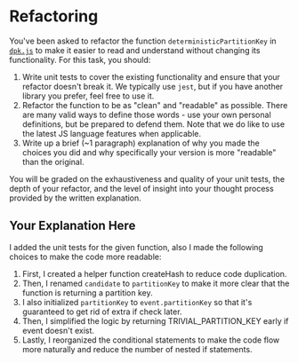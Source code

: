 # Refactoring

You've been asked to refactor the function `deterministicPartitionKey` in [`dpk.js`](dpk.js) to make it easier to read and understand without changing its functionality. For this task, you should:

1. Write unit tests to cover the existing functionality and ensure that your refactor doesn't break it. We typically use `jest`, but if you have another library you prefer, feel free to use it.
2. Refactor the function to be as "clean" and "readable" as possible. There are many valid ways to define those words - use your own personal definitions, but be prepared to defend them. Note that we do like to use the latest JS language features when applicable.
3. Write up a brief (~1 paragraph) explanation of why you made the choices you did and why specifically your version is more "readable" than the original.

You will be graded on the exhaustiveness and quality of your unit tests, the depth of your refactor, and the level of insight into your thought process provided by the written explanation.

## Your Explanation Here

I added the unit tests for the given function, also I made the following choices to make the code more readable:

1. First, I created a helper function createHash to reduce code duplication.
2. Then, I renamed `candidate` to `partitionKey` to make it more clear that the function is returning a partition key.
3. I also initialized `partitionKey` to `event.partitionKey` so that it's guaranteed to get rid of extra if check later.
4. Then, I simplified the logic by returning TRIVIAL_PARTITION_KEY early if event doesn't exist.
5. Lastly, I reorganized the conditional statements to make the code flow more naturally and reduce the number of nested if statements.
